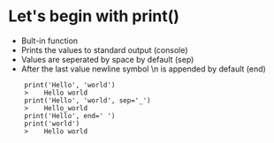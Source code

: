 # Let's begin with print()
- Bult-in function
- Prints the values to standard output (console)
- Values are seperated by space by default (sep)
- After the last value newline symbol \n is appended by default (end)
```
    print('Hello', 'world')
    >    Hello world
    print('Hello', 'world', sep='_')
    >    Hello_world
    print('Hello', end=' ')
    print('world')
    >    Hello world
```